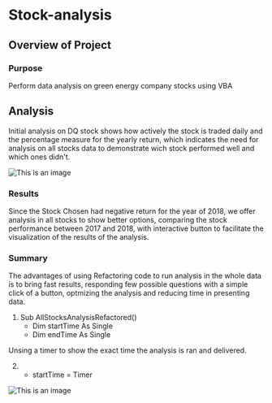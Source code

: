 # Stock-analysis
## Overview of Project
### Purpose
Perform data analysis on green energy company stocks using VBA
## Analysis 
Initial analysis on DQ stock shows how actively the stock is traded daily and the percentage measure for the yearly return, which indicates the need for analysis on all stocks data to demonstrate wich stock performed well and which ones didn't.



![This is an image](https://github.com/Fbullman/Stock-analysis/blob/main/DQ%20negative%20Return%20(2).png)


### Results
Since the Stock Chosen had negative return for the year of 2018, we offer analysis in all stocks to show better options, comparing the stock performance between 2017 and 2018, with interactive button to facilitate the visualization of the results of the analysis.

### Summary
The advantages of using Refactoring code to run analysis in the whole data is to bring fast results, responding few possible questions with a simple click of a button, optmizing the analysis and reducing time in presenting data.

1. Sub AllStocksAnalysisRefactored()
   - Dim startTime As Single
    - Dim endTime  As Single

Unsing a timer to show the exact time the analysis is ran and delivered.

2. - startTime = Timer

![This is an image](https://github.com/Fbullman/Stock-analysis/blob/main/Resources/VBA_Challenge_2017.png)












